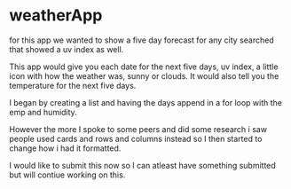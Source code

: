# weatherApp

for this app we wanted to show a five day forecast for any city searched that showed a uv index as well.

This app would give you each date for the next five days, uv index, a little icon with how the weather was, sunny or clouds. It would also tell you the temperature for the next five days.

I began by creating a list and having the days append in a for loop with the emp and humidity.

However the more I spoke to some peers and did some research i saw people used cards and rows and columns instead so I then started to change how i had it formatted.

I would like to submit this now so I can atleast have something submitted but will contiue working on this.
